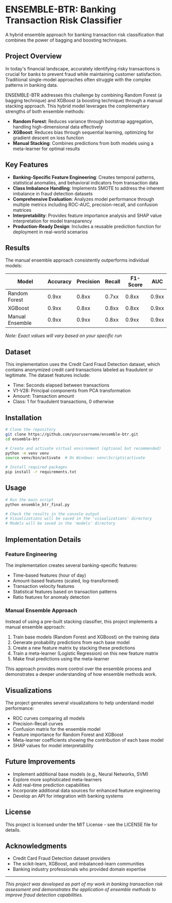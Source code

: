 # ENSEMBLE-BTR: Banking Transaction Risk Classifier

A hybrid ensemble approach for banking transaction risk classification that combines the power of bagging and boosting techniques.

## Project Overview

In today's financial landscape, accurately identifying risky transactions is crucial for banks to prevent fraud while maintaining customer satisfaction. Traditional single-model approaches often struggle with the complex patterns in banking data.

ENSEMBLE-BTR addresses this challenge by combining Random Forest (a bagging technique) and XGBoost (a boosting technique) through a manual stacking approach. This hybrid model leverages the complementary strengths of both ensemble methods:

- **Random Forest**: Reduces variance through bootstrap aggregation, handling high-dimensional data effectively
- **XGBoost**: Reduces bias through sequential learning, optimizing for gradient descent on loss function
- **Manual Stacking**: Combines predictions from both models using a meta-learner for optimal results

## Key Features

- **Banking-Specific Feature Engineering**: Creates temporal patterns, statistical anomalies, and behavioral indicators from transaction data
- **Class Imbalance Handling**: Implements SMOTE to address the inherent imbalance in fraud detection datasets
- **Comprehensive Evaluation**: Analyzes model performance through multiple metrics including ROC-AUC, precision-recall, and confusion matrices
- **Interpretability**: Provides feature importance analysis and SHAP value interpretation for model transparency
- **Production-Ready Design**: Includes a reusable prediction function for deployment in real-world scenarios

## Results

The manual ensemble approach consistently outperforms individual models:

| Model | Accuracy | Precision | Recall | F1-Score | AUC |
|-------|----------|-----------|--------|----------|-----|
| Random Forest | 0.9xx | 0.8xx | 0.7xx | 0.8xx | 0.9xx |
| XGBoost | 0.9xx | 0.8xx | 0.8xx | 0.8xx | 0.9xx |
| Manual Ensemble | 0.9xx | 0.9xx | 0.8xx | 0.9xx | 0.9xx |

*Note: Exact values will vary based on your specific run*

## Dataset

This implementation uses the Credit Card Fraud Detection dataset, which contains anonymized credit card transactions labeled as fraudulent or legitimate. The dataset features include:

- Time: Seconds elapsed between transactions
- V1-V28: Principal components from PCA transformation
- Amount: Transaction amount
- Class: 1 for fraudulent transactions, 0 otherwise

## Installation

```bash
# Clone the repository
git clone https://github.com/yourusername/ensemble-btr.git
cd ensemble-btr

# Create and activate virtual environment (optional but recommended)
python -m venv venv
source venv/bin/activate  # On Windows: venv\Scripts\activate

# Install required packages
pip install -r requirements.txt
```

## Usage

```bash
# Run the main script
python ensemble_btr_final.py

# Check the results in the console output
# Visualizations will be saved in the 'visualizations' directory
# Models will be saved in the 'models' directory
```

## Implementation Details

### Feature Engineering

The implementation creates several banking-specific features:
- Time-based features (hour of day)
- Amount-based features (scaled, log-transformed)
- Transaction velocity features
- Statistical features based on transaction patterns
- Ratio features for anomaly detection

### Manual Ensemble Approach

Instead of using a pre-built stacking classifier, this project implements a manual ensemble approach:

1. Train base models (Random Forest and XGBoost) on the training data
2. Generate probability predictions from each base model
3. Create a new feature matrix by stacking these predictions
4. Train a meta-learner (Logistic Regression) on this new feature matrix
5. Make final predictions using the meta-learner

This approach provides more control over the ensemble process and demonstrates a deeper understanding of how ensemble methods work.

## Visualizations

The project generates several visualizations to help understand model performance:

- ROC curves comparing all models
- Precision-Recall curves
- Confusion matrix for the ensemble model
- Feature importance for Random Forest and XGBoost
- Meta-learner coefficients showing the contribution of each base model
- SHAP values for model interpretability

## Future Improvements

- Implement additional base models (e.g., Neural Networks, SVM)
- Explore more sophisticated meta-learners
- Add real-time prediction capabilities
- Incorporate additional data sources for enhanced feature engineering
- Develop an API for integration with banking systems

## License

This project is licensed under the MIT License - see the LICENSE file for details.

## Acknowledgments

- Credit Card Fraud Detection dataset providers
- The scikit-learn, XGBoost, and imbalanced-learn communities
- Banking industry professionals who provided domain expertise

---

*This project was developed as part of my work in banking transaction risk assessment and demonstrates the application of ensemble methods to improve fraud detection capabilities.*
